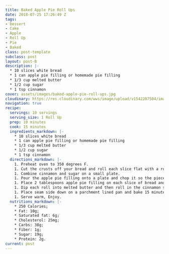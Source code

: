 ```yaml
---
title: Baked Apple Pie Roll Ups
date: 2018-07-25 17:26:49 Z
tags:
- Dessert
- Cake
- Apple
- Roll Up
- Pie
- Baked
class: post-template
subclass: post
layout: post-B
description: |-
  * 10 slices white bread
  * 1 can apple pie filling or homemade pie filling
  * 1/3 cup melted butter
  * 1/2 cup sugar
  * 1 tsp cinnamon
cover: assets/images/baked-apple-pie-roll-ups.jpg
cloudinary: https://res.cloudinary.com/wws/image/upload/v1542207504/images/baked-apple-pie-roll-ups.jpg
navigation: true
recipe:
  servings: 10 servings
  serving_size: 1 Roll Up
  prep: 10 minutes
  cook: 15 minutes
  ingredients_markdown: |-
    * 10 slices white bread
    * 1 can apple pie filling or homemade pie filling
    * 1/3 cup melted butter
    * 1/2 cup sugar
    * 1 tsp cinnamon
  directions_markdown: |-
    1. Preheat oven to 350 degrees F.
    1. Cut the crusts off your bread and roll each slice flat with a rolling pin.
    1. Combine cinnamon and sugar on a small plate.
    1. Pour the apple pie filling onto a plate and chop it so the pieces are smaller.
    1. Place 2 tablespoons apple pie filling on each slice of bread and roll up.
    1. Dip each roll into melted butter and then roll in the cinnamon sugar.
    1. Place seam side down on a parchment lined pan and bake 15 minutes or until browned and crispy.
    1. Serve warm, Enjoy.
  nutritions_markdown: |-
    * 250 Calories;
    * Fat: 10g;
    * Saturated fat: 6g;
    * Cholesterol: 25mg;
    * Carbs: 38g;
    * Fiber: 1g;
    * Sugar: 19g;
    * Protein: 2g.
current: post
---
```


